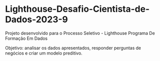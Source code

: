 # Lighthouse-Desafio-Cientista-de-Dados-2023-9

Projeto desenvolvido para o Processo Seletivo - Lighthouse Programa De Formação Em Dados

Objetivo: analisar os dados apresentados, responder perguntas de negócios e criar um modelo preditivo.
